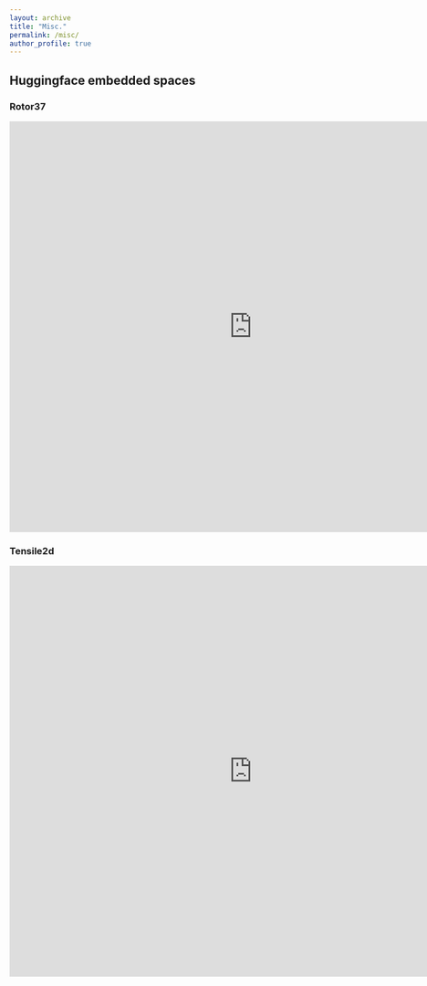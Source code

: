```yaml
---
layout: archive
title: "Misc."
permalink: /misc/
author_profile: true
---
```


## Huggingface embedded spaces

### Rotor37

<iframe
	src="https://plaid-datasets-rotor37-visu.hf.space"
	frameborder="0"
	width="850"
	height="720"
></iframe>

### Tensile2d

<iframe
	src="https://plaid-datasets-tensile2d-visu.hf.space"
	frameborder="0"
	width="850"
	height="720"
></iframe>
